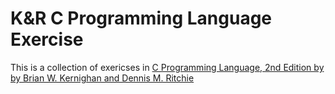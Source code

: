 # K&R C Programming Language Exercise

This is a collection of exericses in [C Programming Language, 2nd Edition by by Brian W. Kernighan and Dennis M. Ritchie](https://www.amazon.com/Programming-Language-2nd-Brian-Kernighan/dp/0131103628)